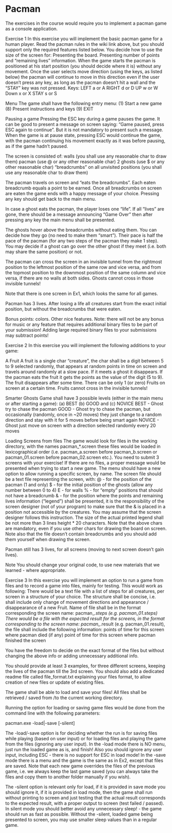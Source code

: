 # Pacman

The exercises in the course would require you to implement a pacman game as a console application.

Exercise 1
In this exercise you will implement the basic pacman game for a human player.
Read the pacman rules in the wiki link above, but you should support only the required features listed below.
You decide how to use the size of the screen for:
Presenting the board.
Presenting number of points and “remaining lives” information.
When the game starts the pacman is positioned at his start position (you should decide where it is) without any movement. Once the user selects move direction (using the keys, as listed below) the pacman will continue to move in this direction even if the user doesn’t press any key, as long as the pacman doesn’t hit a wall and the “STAY” key was not pressed. 
Keys:
LEFT
a or A
RIGHT
d or D
UP
w or W
Down
x or X
STAY
s or S


Menu
The game shall have the following entry menu:
(1) Start a new game
(8) Present instructions and keys
(9) EXIT

Pausing a game
Pressing the ESC key during a game pauses the game. It can be good to present a message on screen saying: “Game paused, press ESC again to continue”. But it is not mandatory to present such a message.
When the game is at pause state, pressing ESC would continue the game, with the pacman continuing his movement exactly as it was before pausing, as if the game hadn’t paused.

The screen is consisted of:
walls (you shall use any reasonable char to draw them)
pacman (use @ or any other reasonable char)
2 ghosts (use $ or any other reasonable char)
“breadcrumbs” on all unvisited positions (you shall use any reasonable char to draw them)

The pacman travels on screen and “eats the breadcrumbs”. Each eaten breadcrumb equals a point to be earned. Once all breadcrumbs on screen are eaten the game ends with a happy message of your choice. Pressing any key should get back to the main menu. 

In case a ghost eats the pacman, the player loses one “life”. If all “lives” are gone, there should be a message announcing “Game Over” then after pressing any key the main menu shall be presented. 

The ghosts hover above the breadcrumbs without eating them. You can decide how they go (no need to make them “smart”). Their pace is half the pace of the pacman (for any two steps of the pacman they make 1 step). You may decide if a ghost can go over the other ghost if they meet (i.e. both may share the same position) or not.

The pacman can cross the screen in an invisible tunnel from the rightmost position to the leftmost position of the same row and vice versa, and from the topmost position to the downmost position of the same column and vice versa, if there are no walls at both sides.
Ghosts cannot cross in those invisible tunnels!

Note that there is one screen in Ex1, which looks the same for all games.

Pacman has 3 lives. After losing a life all creatures start from the exact initial position, but without the breadcrumbs that were eaten.

Bonus points: colors. Other nice features.
Note: there will not be any bonus for music or any feature that requires additional binary files to be part of your submission! Adding large required binary files to your submissions may subtract points!


Exercise 2
In this exercise you will implement the following additions to your game:

A Fruit
A fruit is a single char “creature”, the char shall be a digit between 5 to 9 selected randomly, that appears at random points in time on screen and travels around randomly at a slow pace. If it meets a ghost it disappears. If the pacman eats the fruit it gets the points as the value of the digit (5 to 9).
The fruit disappears after some time.
There can be only 1 (or zero) Fruits on screen at a certain time.
Fruits cannot cross in the invisible tunnels!

Smarter Ghosts
Game shall have 3 possible levels (either in the main menu or after starting a game):
(a) BEST (b) GOOD and (c) NOVICE
BEST - Ghost try to chase the pacman
GOOD - Ghost try to chase the pacman, but occasionally (randomly, once in ~20 moves) they just change to a random direction and stay with it for 5 moves before being smart again
NOVICE - Ghost just move on screen with a direction selected randomly every 20 moves

Loading Screens from files
The game would look for files in the working directory, with the names pacman_*.screen these files would be loaded in lexicographical order (i.e. pacman_a.screen before pacman_b.screen or pacman_01.screen before pacman_02.screen etc.).
You need to submit 3 screens with your exercise!
If there are no files, a proper message would be presented when trying to start a new game.
The menu should have a new option to allow running a specific screen, by name.
The screen file should be a text file representing the screen, with:
@ - for the position of the pacman (1 and only)
$ - for the initial position of the ghosts (allow any number between 0 to 4)
E - for walls
% - for “empty” positions that should not have a breadcrumb
& - for the position where the points and remaining lives information (“legend”) shall be presented, it is the responsibility of the screen designer (not of your program) to make sure that the & is placed in a position not accessible by the creatures. You may assume that the screen designer follows this instruction. The size of the actual printed legend shall be not more than 3 lines height * 20 characters.
Note that the above chars are mandatory, even if you use other chars for drawing the board on screen. Note also that the file doesn’t contain breadcrumbs and you should add them yourself when drawing the screen.

Pacman still has 3 lives, for all screens (moving to next screen doesn’t gain lives).

Note
You should change your original code, to use new materials that we learned - where appropriate.




Exercise 3
In this exercise you will implement an option to run a game from files and to record a game into files, mainly for testing. This would work as following:
There would be a text file with a list of steps for all creatures, per screen in a structure of your choice. The structure shall be concise, i.e. shall include only change of movement directions and appearance / disappearance of a new Fruit. Name of file shall be in the format corresponding the screen name: pacman_*.steps (e.g. pacman_01.steps)
There would be a file with the expected result for the screens, in the format corresponding to the screen name: pacman_*.result (e.g. pacman_01.result), the file shall include the following information:
points of time for this screen where pacman died (if any)
point of time for this screen where pacman finished the screen

You have the freedom to decide on the exact format of the files but without changing the above info or adding unnecessary additional info.

You should provide at least 3 examples, for three different screens, keeping the lives of the pacman till the 3rd screen. You should also add a dedicated readme file called file_format.txt explaining your files format, to allow creation of new files or update of existing files.

The game shall be able to load and save your files!
All files shall be retrieved / saved from /to the current working directory.

Running the option for loading or saving game files would be done from the command line with the following parameters:

pacman.exe -load|-save [-silent]


The -load/-save option is for deciding whether the run is for saving files while playing (based on user input) or for loading files and playing the game from the files (ignoring any user input).
In the -load mode there is NO menu, just run the loaded game as is, and finish! Also you should ignore any user input, including ESC - there is no support for ESC in load mode!
In the -save mode there is a menu and the game is the same as in Ex2, except that files are saved. Note that each new game overrides the files of the previous game, i.e. we always keep the last game saved (you can always take the files and copy them to another folder manually if you wish).

The -silent option is relevant only for load, if it is provided in save mode you should ignore it, if it is provided in load mode, then the game shall run without printing to screen and just testing that the actual result corresponds to the expected result, with a proper output to screen (test failed / passed). In silent mode you should better avoid any unnecessary sleep! - the game should run as fast as possible. Without the -silent, loaded game being presented to screen, you may use smaller sleep values than in a regular game.

